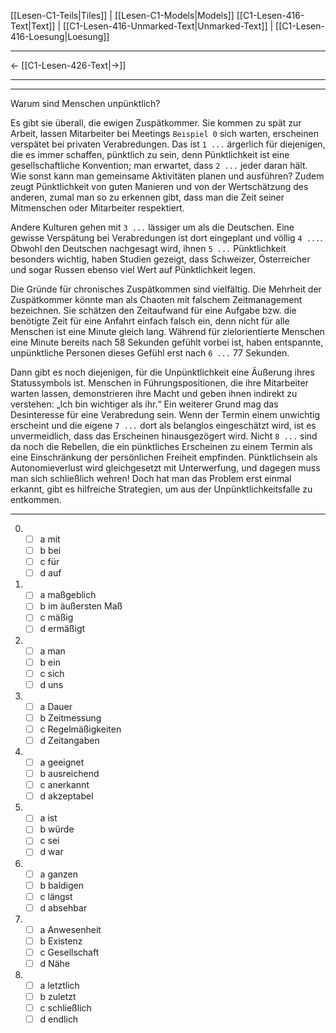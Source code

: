    [[Lesen-C1-Teils|Tiles]] | [[Lesen-C1-Models|Models]]
   [[C1-Lesen-416-Text|Text]]  | [[C1-Lesen-416-Unmarked-Text|Unmarked-Text]] | [[C1-Lesen-416-Loesung|Loesung]]

---

←         [[C1-Lesen-426-Text|→]]

---
---

Warum sind Menschen unpünktlich?

Es gibt sie überall, die ewigen Zuspätkommer. Sie kommen zu spät zur Arbeit, lassen Mitarbeiter bei Meetings `Beispiel 0` sich warten, erscheinen verspätet bei privaten Verabredungen. Das ist `1 ...` ärgerlich für diejenigen, die es immer schaffen, pünktlich zu sein, denn Pünktlichkeit ist eine gesellschaftliche Konvention; man erwartet, dass `2 ...` jeder daran hält. Wie sonst kann man gemeinsame Aktivitäten planen und ausführen? Zudem zeugt Pünktlichkeit von guten Manieren und von der Wertschätzung des anderen, zumal man so zu erkennen gibt, dass man die Zeit seiner Mitmenschen oder Mitarbeiter respektiert.

Andere Kulturen gehen mit `3 ...` lässiger um als die Deutschen. Eine gewisse Verspätung bei Verabredungen ist dort eingeplant und völlig `4 ...`. Obwohl den Deutschen nachgesagt wird, ihnen `5 ...` Pünktlichkeit besonders wichtig, haben Studien gezeigt, dass Schweizer, Österreicher und sogar Russen ebenso viel Wert auf Pünktlichkeit legen.

Die Gründe für chronisches Zuspätkommen sind vielfältig. Die Mehrheit der Zuspätkommer könnte man als Chaoten mit falschem Zeitmanagement bezeichnen. Sie schätzen den Zeitaufwand für eine Aufgabe bzw. die benötigte Zeit für eine Anfahrt einfach falsch ein, denn nicht für alle Menschen ist eine Minute gleich lang. Während für zielorientierte Menschen eine Minute bereits nach 58 Sekunden gefühlt vorbei ist, haben entspannte, unpünktliche Personen dieses Gefühl erst nach `6 ...` 77 Sekunden.

Dann gibt es noch diejenigen, für die Unpünktlichkeit eine Äußerung ihres Statussymbols ist. Menschen in Führungspositionen, die ihre Mitarbeiter warten lassen, demonstrieren ihre Macht und geben ihnen indirekt zu verstehen: „Ich bin wichtiger als ihr.“ Ein weiterer Grund mag das Desinteresse für eine Verabredung sein. Wenn der Termin einem unwichtig erscheint und die eigene `7 ...` dort als belanglos eingeschätzt wird, ist es unvermeidlich, dass das Erscheinen hinausgezögert wird. Nicht `8 ...` sind da noch die Rebellen, die ein pünktliches Erscheinen zu einem Termin als eine Einschränkung der persönlichen Freiheit empfinden. Pünktlichsein als Autonomieverlust wird gleichgesetzt mit Unterwerfung, und dagegen muss man sich schließlich wehren! Doch hat man das Problem erst einmal erkannt, gibt es hilfreiche Strategien, um aus der Unpünktlichkeitsfalle zu entkommen.

---

0.  - [ ] a mit
    - [ ] b bei
    - [ ] c für
    - [ ] d auf

1.  - [ ] a maßgeblich
    - [ ] b im äußersten Maß
    - [ ] c mäßig
    - [ ] d ermäßigt

2.  - [ ] a man
    - [ ] b ein
    - [ ] c sich
    - [ ] d uns

3.  - [ ] a Dauer
    - [ ] b Zeitmessung
    - [ ] c Regelmäßigkeiten
    - [ ] d Zeitangaben

4.  - [ ] a geeignet
    - [ ] b ausreichend
    - [ ] c anerkannt
    - [ ] d akzeptabel

5.  - [ ] a ist
    - [ ] b würde
    - [ ] c sei
    - [ ] d war

6.  - [ ] a ganzen
    - [ ] b baldigen
    - [ ] c längst
    - [ ] d absehbar

7.  - [ ] a Anwesenheit
    - [ ] b Existenz
    - [ ] c Gesellschaft
    - [ ] d Nähe

8.  - [ ] a letztlich
    - [ ] b zuletzt
    - [ ] c schließlich
    - [ ] d endlich
